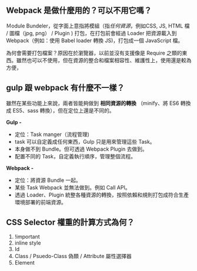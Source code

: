 ## Webpack 是做什麼用的？可以不用它嗎？
Ｍodule Bundeler，從字面上意指將模組（指*任何資源*，例如CSS, JS, HTML 檔 / 圖檔（jpg, png） / Plugin ) 打包，在打包前會經過 Loader 把資源載入到 Webpack（例如：使用 Babel loader 轉換 JS)，打包成一個 JavaScript 檔。  

為何會需要打包檔案？原因在於瀏覽器，以前並沒有支援像是 Require 之類的東西。雖然也可以不使用，但在資源的整合和檔案相容性、維護性上，使用還是較為方便，

## gulp 跟 webpack 有什麼不一樣？  
雖然在某些功能上來說，兩者皆能夠做到 **相同資源的轉換** （minify、將 ES6 轉換成 ES5、sass 轉換），但在定位上還是不同的。  

**Gulp -**  
  * 定位：Task manger（流程管理)
  * task 可以自定義成任何東西，Gulp 只是用來管理這些 Task。  
  * 本身做不到 Bundle。但可透過 Webpack Plugin 去做到。  
  * 配置不同的 Task，自定義執行順序，管理整個流程。  

**Webpack -**  
  * 定位：將資源 Bundle 一起。  
  * 某些 Task Webpack 並無法做到。例如 Call API。   
  * 透過 Loader、Plugin 統整各種資源的轉換，按照依賴和規則打包成符合生產環境部署的前端資源。

## CSS Selector 權重的計算方式為何？  
1. !important
2. inline style
3. Id
4. Class / Psuedo-Class 偽類 / Attribute 屬性選擇器
5. Element